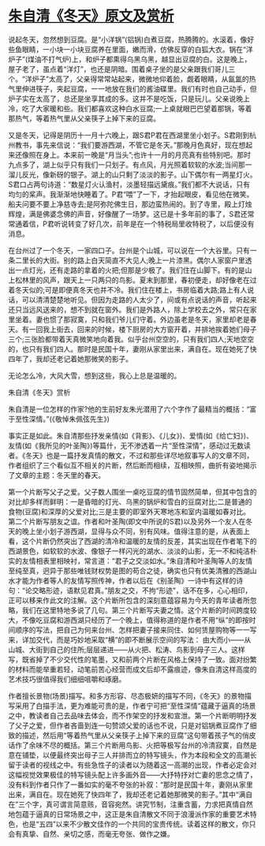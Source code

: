 # [朱自清《冬天》原文及赏析](https://www.vrrw.net/wx/10924.html)

说起冬天，忽然想到豆腐。是“小洋锅”(铝锅)白煮豆腐，热腾腾的。水滚着，像好些鱼眼睛，一小块一小块豆腐养在里面，嫩而滑，仿佛反穿的白狐大衣。锅在“洋炉子”(煤油不打气炉)上，和炉子都熏得乌黑乌黑，越显出豆腐的白。这是晚上，屋子老了，虽点着“洋灯”，也还是阴暗。围着桌子坐的是父亲跟我们哥儿三个。“洋炉子”太高了，父亲得常常站起来，微微地仰着脸，觑着眼睛，从氤氲的热气里伸进筷子，夹起豆腐，一一地放在我们的酱油碟里。我们有时也自己动手，但炉子实在太高了，总还是坐享其成的多。这并不是吃饭，只是玩儿。父亲说晚上冷，吃了大家暖和些。我们都喜欢这种白水豆腐;一上桌就眼巴巴望着那锅，等着那热气，等着热气里从父亲筷子上掉下来的豆腐。

又是冬天，记得是阴历十一月十六晚上，跟S君P君在西湖里坐小划子。S君刚到杭州教书，事先来信说：“我们要游西湖，不管它是冬天。”那晚月色真好，现在想起来还像照在身上。本来前一晚是“月当头”;也许十一月的月亮真有些特别吧。那时九点多了，湖上似乎只有我们一只划子。有点风，月光照着软软的水波;当间那一溜儿反光，像新砑的银子。湖上的山只剩了淡淡的影子。山下偶尔有一两星灯火。S君口占两句诗道：“数星灯火认渔村，淡墨轻描远黛痕。”我们都不大说话，只有均匀的桨声。我渐渐地快睡着了。P君“喂”了一下，才抬起眼皮，看见他在微笑。船夫问要不要上净慈寺去;是阿弥陀佛生日，那边蛮热闹的。到了寺里，殿上灯烛辉煌，满是佛婆念佛的声音，好像醒了一场梦。这已是十多年前的事了，S君还常常通着信，P君听说转变了好几次，前年是在一个特税局里收特税了，以后便没有消息。

在台州过了一个冬天，一家四口子。台州是个山城，可以说在一个大谷里。只有一条二里长的大街。别的路上白天简直不大见人;晚上一片漆黑。偶尔人家窗户里透出一点灯光，还有走路的拿着的火把;但那是少极了。我们住在山脚下。有的是山上松林里的风声，跟天上一只两只的鸟影。夏末到那里，春初便走，却好像老在过着冬天似的;可是即便真冬天也并不冷。我们住在楼上，书房临着大路;路上有人说话，可以清清楚楚地听见。但因为走路的人太少了，间或有点说话的声音，听起来还只当远风送来的，想不到就在窗外。我们是外路人，除上学校去之外，常只在家里坐着。妻也惯了那寂寞，只和我们爷儿们守着。外边虽老是冬天，家里却老是春天。有一回我上街去，回来的时候，楼下厨房的大方窗开着，并排地挨着她们母子三个;三张脸都带着天真微笑地向着我。似乎台州空空的，只有我们四人;天地空空的，也只有我们四人。那时是民国十年，妻刚从家里出来，满自在。现在她死了快四年了，我却还老记着她那微笑的影子。

无论怎么冷，大风大雪，想到这些，我心上总是温暖的。



朱自清《冬天》赏析

朱自清是一位怎样的作家?他的生前好友朱光潜用了六个字作了最精当的概括：“富于至性深情。”(《敬悼朱佩弦先生》)

事实正是如此。朱自清那些抒发亲情(如《背影》、《儿女》)、爱情(如《给亡妇》)、友情(如《我所见的叶圣陶》)等篇什，无不渗透着一片“至性深情”，感动过无数读者。《冬天》也是一篇抒发真情的散文，不过和那些详尽地叙事写人的文章不同，作者组织了三个看似互不相关的片断，然后断而相续，互相映照，曲折有姿地揭示了文章的主题：冬天里的春天。

第一个片断写父子之爱。父子数人围坐一桌吃豆腐的情节固然简单，但其中包含的对比却多样而鲜明：一是昏暗的灯光、乌黑的锅炉和雪白的豆腐对比;二是普通的食物(豆腐)和深厚的父爱对比;三是主要的即室外天寒地冻和室内温暖如春对比。第二个片断写朋友之谊。作者和叶圣陶(即文中所说的S君)以及另外一个友人在冬天的晚上坐小划子游西湖，显得与众不同，别有风味。值得注意的是，从表面上看，这个片断仍然突出了西湖的清冷和温暖的友情的反差，其实出现在作者笔下的西湖景色，如软软的水波、像银子一样闪光的湖水、淡淡的山影，无一不和纯洁朴实的友情相表里相映衬，常言道：“君子之交淡如水。”朱自清和叶圣陶等人的友情至纯至真，迥异于那些唯钱财权势是图的苟合之徒，确实也只有优美清雅的西湖山水才能为作者等人的友情写照传神，作者以后在《别圣陶》一诗中有这样的诗句：“论交略形迹，语默见君真。”朋友之交，不拘“形迹”，话不在多，心心相印，正可以移来作此文的注解。这个片断所包含的深刻意蕴容易为今天的青年读者所忽略，我们在这里特地多说了几句。第三个片断写夫妻之情。这个片断的时间跨度较大，不像吃豆腐和游西湖只经历了一个晚上，值得称道的是作者不用“纵”的即按时间顺序的写法，把自己为何来台州、怎样把妻子接来同住、如何赁屋购物等一一写来，详加交代，而是巧妙地采取“横”的即不断展示空间的写法： 由大而小——从山城、大街到自己的住所;层层递进——从火把、松涛、鸟影到母子三人。这样写，既省掉了不少交代性的笔墨，又和前两个片断在风格上保持了一致。面对纷繁的材料而能举重若轻，动笔前苦心经营而成文后却不露痕迹，像朱自清这样高度的艺术技巧很值得我们细细咀嚼和琢磨。

作者擅长景物(场景)描写。和多方形容、尽态极妍的描写不同，《冬天》的景物描写采用了白描手法，更为难能可贵的是，作者宁可把“至性深情”蕴藏于逼真的场景之中，教读者自己去品味去体会，而不作架空的抒发和宣泄。第一个片断明明抒发了父子之爱，但作者吝啬到连一句赞颂父爱的话也不说，只是对铝锅煮豆腐作了细致的描述，然后用“等着热气里从父亲筷子上掉下来的豆腐”这句带着孩子气的俏皮话作了余味不尽的概括。第三个片断用鸟影、火把等极写台州的冷清寂寞，自然是意在铺垫，以便最终突出母子三人并排而立的特写镜头，作为本段和全文的高潮长留于读者的视线之中。有些急性子的读者以为随着这一高潮的出现，作者必定会对这幅视觉效果极佳的特写镜头配上许多画外音——大抒特抒对亡妻的思念之情了，没有料到作者只作了一番如实的毫不夸张的补叙：“那时是民国十年，妻刚从家里出来，满自在。现在她死了快四年了，我却还老记着她那微笑的影子。”其中“满自在”三个字，真可谓言简意赅，音容宛然。讲究节制，注重含蓄，力求把真情自然地包蕴于逼真的日常场景之中，这正是朱自清散文不同于浪漫派作家的重要艺术特色，也是“五四”以来不少散文佳作的一个共同的宝贵传统。读着这样的散文，你只会有真挚、自然、亲切之感，而毫无夸张、做作之嫌。

